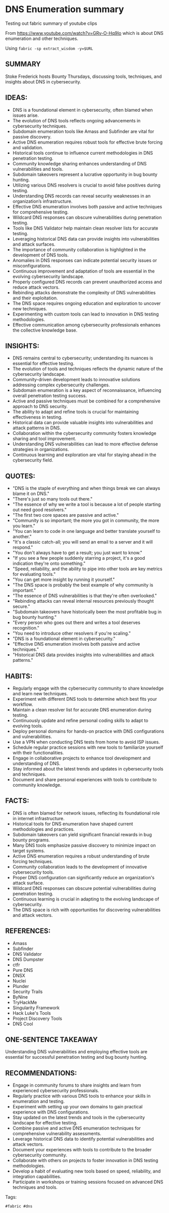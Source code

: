 # DNS Enumeration summary

Testing out fabric summary of youtube clips

From <https://www.youtube.com/watch?v=GRv-O-Hq9Io> which is about DNS
enumeration and other techniques.

Using `fabric -sp extract_wisdom -y=$URL`

## SUMMARY

Stoke Frederick hosts Bounty Thursdays, discussing tools, techniques, and
insights about DNS in cybersecurity.

## IDEAS:

- DNS is a foundational element in cybersecurity, often blamed when issues
  arise.
- The evolution of DNS tools reflects ongoing advancements in cybersecurity
  techniques.
- Subdomain enumeration tools like Amass and Subfinder are vital for passive
  discovery.
- Active DNS enumeration requires robust tools for effective brute forcing and
  validation.
- Historical tools continue to influence current methodologies in DNS
  penetration testing.
- Community knowledge sharing enhances understanding of DNS vulnerabilities and
  tools.
- Subdomain takeovers represent a lucrative opportunity in bug bounty hunting.
- Utilizing various DNS resolvers is crucial to avoid false positives during
  testing.
- Understanding DNS records can reveal security weaknesses in an organization’s
  infrastructure.
- Effective DNS enumeration involves both passive and active techniques for
  comprehensive testing.
- Wildcard DNS responses can obscure vulnerabilities during penetration testing.
- Tools like DNS Validator help maintain clean resolver lists for accurate
  testing.
- Leveraging historical DNS data can provide insights into vulnerabilities and
  attack surfaces.
- The importance of community collaboration is highlighted in the development of
  DNS tools.
- Anomalies in DNS responses can indicate potential security issues or
  misconfigurations.
- Continuous improvement and adaptation of tools are essential in the evolving
  cybersecurity landscape.
- Properly configured DNS records can prevent unauthorized access and reduce
  attack vectors.
- Rebinding attacks demonstrate the complexity of DNS vulnerabilities and their
  exploitation.
- The DNS space requires ongoing education and exploration to uncover new
  techniques.
- Experimenting with custom tools can lead to innovation in DNS testing
  methodologies.
- Effective communication among cybersecurity professionals enhances the
  collective knowledge base.

## INSIGHTS:

- DNS remains central to cybersecurity; understanding its nuances is essential
  for effective testing.
- The evolution of tools and techniques reflects the dynamic nature of the
  cybersecurity landscape.
- Community-driven development leads to innovative solutions addressing complex
  cybersecurity challenges.
- Subdomain enumeration is a key aspect of reconnaissance, influencing overall
  penetration testing success.
- Active and passive techniques must be combined for a comprehensive approach to
  DNS security.
- The ability to adapt and refine tools is crucial for maintaining effectiveness
  in testing.
- Historical data can provide valuable insights into vulnerabilities and attack
  patterns in DNS.
- Collaboration within the cybersecurity community fosters knowledge sharing and
  tool improvement.
- Understanding DNS vulnerabilities can lead to more effective defense
  strategies in organizations.
- Continuous learning and exploration are vital for staying ahead in the
  cybersecurity field.

## QUOTES:

- "DNS is the staple of everything and when things break we can always blame it
  on DNS."
- "There's just so many tools out there."
- "The essence of why we write a tool is because a lot of people starting out
  need good resolvers."
- "The first two core spaces are passive and active."
- "Community is so important; the more you got in community, the more you
  learn."
- "You can learn to code in one language and better translate yourself to
  another."
- "It's a classic catch-all; you will send an email to a server and it will
  respond."
- "You don't always have to get a result; you just want to know."
- "If you see a few people suddenly starring a project, it's a good indication
  they're onto something."
- "Speed, reliability, and the ability to pipe into other tools are key metrics
  for evaluating tools."
- "You can get more insight by running it yourself."
- "The DNS space is probably the best example of why community is important."
- "The essence of DNS vulnerabilities is that they're often overlooked."
- "Rebinding attacks can reveal internal resources previously thought secure."
- "Subdomain takeovers have historically been the most profitable bug in bug
  bounty hunting."
- "Every person who goes out there and writes a tool deserves recognition."
- "You need to introduce other resolvers if you're scaling."
- "DNS is a foundational element in cybersecurity."
- "Effective DNS enumeration involves both passive and active techniques."
- "Historical DNS data provides insights into vulnerabilities and attack
  patterns."

## HABITS:

- Regularly engage with the cybersecurity community to share knowledge and learn
  new techniques.
- Experiment with different DNS tools to determine which best fits your
  workflow.
- Maintain a clean resolver list for accurate DNS enumeration during testing.
- Continuously update and refine personal coding skills to adapt to evolving
  tools.
- Deploy personal domains for hands-on practice with DNS configurations and
  vulnerabilities.
- Use a VPN when conducting DNS tests from home to avoid ISP issues.
- Schedule regular practice sessions with new tools to familiarize yourself with
  their functionalities.
- Engage in collaborative projects to enhance tool development and understanding
  of DNS.
- Stay informed about the latest trends and updates in cybersecurity tools and
  techniques.
- Document and share personal experiences with tools to contribute to community
  knowledge.

## FACTS:

- DNS is often blamed for network issues, reflecting its foundational role in
  internet infrastructure.
- Historical tools for DNS enumeration have shaped current methodologies and
  practices.
- Subdomain takeovers can yield significant financial rewards in bug bounty
  programs.
- Many DNS tools emphasize passive discovery to minimize impact on target
  systems.
- Active DNS enumeration requires a robust understanding of brute forcing
  techniques.
- Community collaboration leads to the development of innovative cybersecurity
  tools.
- Proper DNS configuration can significantly reduce an organization's attack
  surface.
- Wildcard DNS responses can obscure potential vulnerabilities during
  penetration testing.
- Continuous learning is crucial in adapting to the evolving landscape of
  cybersecurity.
- The DNS space is rich with opportunities for discovering vulnerabilities and
  attack vectors.

## REFERENCES:

- Amass
- Subfinder
- DNS Validator
- DNS Dumpster
- ctfr
- Pure DNS
- DNSX
- Nuclei
- Plunder
- Security Trails
- ByNine
- TryHackMe
- Singularity Framework
- Hack Luke's Tools
- Project Discovery Tools
- DNS Cool

## ONE-SENTENCE TAKEAWAY

Understanding DNS vulnerabilities and employing effective tools are essential
for successful penetration testing and bug bounty hunting.

## RECOMMENDATIONS:

- Engage in community forums to share insights and learn from experienced
  cybersecurity professionals.
- Regularly practice with various DNS tools to enhance your skills in
  enumeration and testing.
- Experiment with setting up your own domains to gain practical experience with
  DNS configurations.
- Stay updated on the latest trends and tools in the cybersecurity landscape for
  effective testing.
- Combine passive and active DNS enumeration techniques for comprehensive
  vulnerability assessments.
- Leverage historical DNS data to identify potential vulnerabilities and attack
  vectors.
- Document your experiences with tools to contribute to the broader
  cybersecurity community.
- Collaborate with others on projects to foster innovation in DNS testing
  methodologies.
- Develop a habit of evaluating new tools based on speed, reliability, and
  integration capabilities.
- Participate in workshops or training sessions focused on advanced DNS
  techniques and tools.

Tags:

    #fabric #dns
